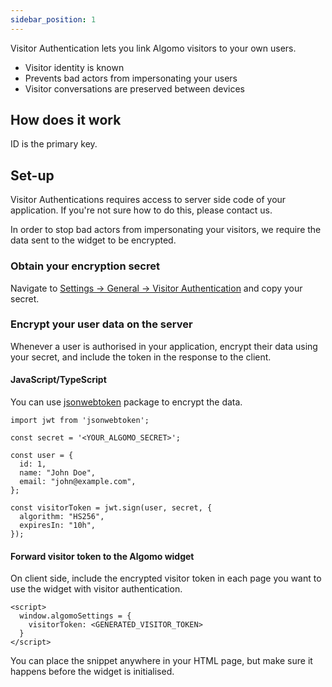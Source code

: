 ```yaml
---
sidebar_position: 1
---
```


Visitor Authentication lets you link Algomo visitors to your own users.

- Visitor identity is known
- Prevents bad actors from impersonating your users
- Visitor conversations are preserved between devices

## How does it work

ID is the primary key.

## Set-up

Visitor Authentications requires access to server side code of your application. If you're not sure how to do this, please contact us.

In order to stop bad actors from impersonating your visitors, we require the data sent to the widget to be encrypted.

### Obtain your encryption secret

Navigate to [Settings → General → Visitor Authentication](https://app.algomo.com/settings/general?highlight=visitor-authentication) and copy your secret.

### Encrypt your user data on the server

Whenever a user is authorised in your application, encrypt their data using your secret, and include the token in the response to the client.

#### JavaScript/TypeScript

You can use [jsonwebtoken](https://www.npmjs.com/package/jsonwebtoken) package to encrypt the data.

```
import jwt from 'jsonwebtoken';

const secret = '<YOUR_ALGOMO_SECRET>';

const user = {
  id: 1,
  name: "John Doe",
  email: "john@example.com",
};

const visitorToken = jwt.sign(user, secret, {
  algorithm: "HS256",
  expiresIn: "10h",
});
```

#### Forward visitor token to the Algomo widget

On client side, include the encrypted visitor token in each page you want to use the widget with visitor authentication.

```
<script>
  window.algomoSettings = {
    visitorToken: <GENERATED_VISITOR_TOKEN>
  }
</script>
```

You can place the snippet anywhere in your HTML page, but make sure it happens before the widget is initialised.
